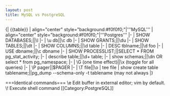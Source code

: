 ```yaml
---
layout: post 
title: MySQL vs PostgreSQL
---
```


{| {{table}}
| align="center" style="background:#f0f0f0;"|'''MySQL'''
| align="center" style="background:#f0f0f0;"|'''Postgres'''
|-
| SHOW DATABASES;||\\l
|-
| \\u db||\\c db 
|-
| SHOW GRANTS;||\\du
|-
| SHOW TABLES;||\\dt
|-
| SHOW COLUMNS;||\\d table
|-
| DESC tblname;||\\d foo
|-
| USE dbname;||\\c dbname
|-
| SHOW PROCESSLIST;||SELECT * FROM pg_stat_activity;
|-
| describe table;||\\d+ table;
|-
| show schemas;||\\dn OR select * from pg_namespace;
|-
| \\G (one time effect)||\\x (toggle for all queries)
|-
| \\P pager||$PAGER
|-
| \\T file||\\o | tee file
| show create table tablename;||pg_dump --schema-only -t tablename (may not always
|}

===Identical commands===
\\e  Edit buffer in external editor; vim by default.
\\!  Execute shell command
[[Category:PostgreSQL]]
